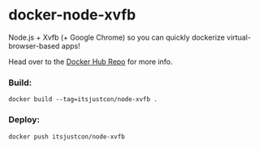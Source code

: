 # docker-node-xvfb
Node.js + Xvfb (+ Google Chrome) so you can quickly dockerize virtual-browser-based apps!

Head over to the [Docker Hub Repo](https://hub.docker.com/r/itsjustcon/node-xvfb) for more info.

### Build:
```
docker build --tag=itsjustcon/node-xvfb .
```

### Deploy:
```
docker push itsjustcon/node-xvfb
```
